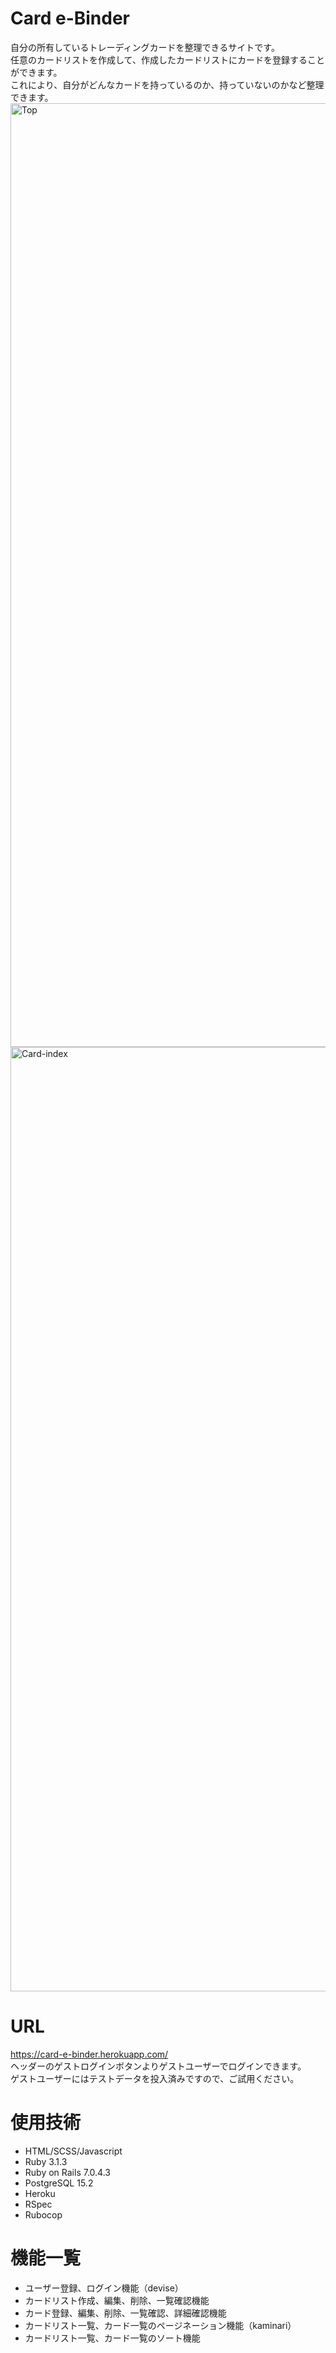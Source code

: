 # Card e-Binder

自分の所有しているトレーディングカードを整理できるサイトです。<br>
任意のカードリストを作成して、作成したカードリストにカードを登録することができます。<br>
これにより、自分がどんなカードを持っているのか、持っていないのかなど整理できます。
<img width="1510" alt="Top" src="https://user-images.githubusercontent.com/75765095/233628460-cde3feff-4823-4959-a013-2d51a9b6734d.png">
<img width="1511" alt="Card-index" src="https://user-images.githubusercontent.com/75765095/233629776-9fdf6e83-b812-41ee-a5a6-85b1fc8f326f.png">


# URL
https://card-e-binder.herokuapp.com/<br>
ヘッダーのゲストログインボタンよりゲストユーザーでログインできます。<br>
ゲストユーザーにはテストデータを投入済みですので、ご試用ください。

# 使用技術
- HTML/SCSS/Javascript
- Ruby 3.1.3
- Ruby on Rails 7.0.4.3
- PostgreSQL 15.2
- Heroku
- RSpec
- Rubocop

# 機能一覧
- ユーザー登録、ログイン機能（devise）
- カードリスト作成、編集、削除、一覧確認機能
- カード登録、編集、削除、一覧確認、詳細確認機能
- カードリスト一覧、カード一覧のページネーション機能（kaminari）
- カードリスト一覧、カード一覧のソート機能
